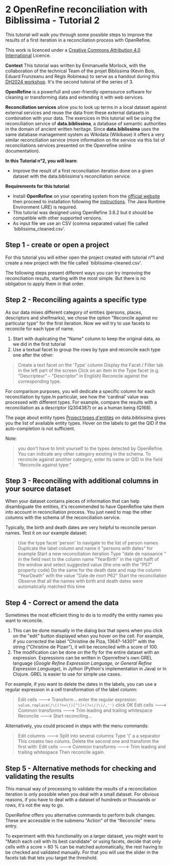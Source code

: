 # 2 OpenRefine reconciliation with Biblissima - Tutorial 2 
This tutorial will walk you through some possible steps to improve the results of a first iteration in a reconciliation process with OpenRefine. 

This  work is licenced under a [Creative Commons Attribution 4.0 International](http://creativecommons.org/licenses/by/4.0) Licence.

**Context**
This tutorial was written by Emmanuelle Morlock, with the collaboration of the technical Team of the projet Biblissima (Kevin Bois, Eduard Frunzeanu and Régis Robineau) to serve as a handout during this [DH2024 workshop](https://dh2024.adho.org/program/workshops/). 
It's the second tutorial of the series of 3.

**OpenRefine** is a powerfull and user-friendly opensource software for cleaning or transforming data and extending it with web services. 

**Reconciliation services** allow you to look up terms in a local dataset against external services and reuse the data from these external datasets in combination with your data. The exercices in this tutorial will be using the reconciliation service of **data.biblissima**, a database of  semantic authorities in the domain of ancient written heritage. Since **data.biblissima** uses the same database management system as Wikidata (Wikibase) it offers a very similar reconciliation service (more information on the service via this list of reconciliations services presented on the Openrefine online documentation).

**In this Tutorial n°2, you will learn**:
- Improve the result of a first reconciliation iteration  done on a given dataset with the data.biblissima's reconciliation service.

**Requirements for this tutorial**:
- Install **OpenRefine** on your operating system from the [official website](https://openrefine.org/download.html) then proceed to installation following the []()[]()[instructions](https://openrefine.org/docs/manual/installing). The Java Runtime Environment (JRE) is required.
- This tutorial was designed using OpenRefine 3.8.2 but it should be compatible with other supported versions.
- As input file we use an CSV (comma separated value) file called `biblissima_cleaned.csv'.


## Step 1 - create or open a project

For this tutorial you will either open the project created with tutorial n°1 and create a new project with the file called `biblissima-cleaned.csv'.

The following steps present different ways you can try improving the reconciliation results, starting with the most simple. But there is no obligation to apply them in that order. 


## Step 2 - Reconciling againts a specific type 

As our data mixes different category of entities (persons, places, descriptors and shelfmarks), we chose the option "Reconcile against no particular type" for the first iteration. Now we will try to use facets to reconcile for each type of name.

1. Start with duplicating the "Name" column to keep the original data, as we did in the first tutorial 
2. Use a textual facet to group the rows by type and reconcile each type one after the other:
> Create a text facet on the 'Type' column
> Display the Facet / Filter tab in the left part of the screen
> Click on an item in the Type facet (e.g. "Descripteur" – "Descriptor" in English)
> Reconcile against the corresponding type.

For comparison purposes, you will dedicate a specific column for each reconciliation by type.In particular, see how the 'cardinal' value was processed with different types. For example, compare the results with a reconciliation as a descriptor (Q304387) or as a human being (Q168).

The page about entity types [Project:types d'entités](https://data.biblissima.fr/w/Project:Types_d%27entités) on data.biblissima gives you the list of available entity types. Hover on the labels to get the QID if the auto-completion is not sufficient.

Note: 
> you don't have to limit yourself to the types detected by OpenRefine. You can indicate any other category existing in the schema. To reconcile against another category, enter its name or QID in the field "Reconcile against type:"


## Step 3 - Reconciling with additional columns in your source dataset

When your dataset contains pieces of information that can help disambiguate the entities, it's recommended to have OpenRefine take them into account in reconciliation process. You just need to map the other columns with the schema of the reconciliation service. 

Typically, the birth and death dates are very helpful to reconcile person names. 
Test it on our example dataset:

> Use the type facet 'person' to navigate to the list of person names
> Duplicate the label column and name it "persons with dates" for example
> Start a new reconciliation iteration
> Type "date de naissance " in the field next to the column name "YearBirth" in the right halft of the window and select suggested value (the one with the "P57" property code)
> Do the same for the death date and map the column "YearDeath" with the value "Date de mort P62"
> Start the reconciliation 
> Observe that all the names with birth and death dates were automatically matched this time


## Step 4 - Correct or amend the data

Sometimes the most efficient thing to do is to modify the entity names you want to reconcile. 

1. This can be done manually in the dialog box that opens when you click on the "edit" button displayed when you hover on the cell. For example, if you corrected the label "Christine de Piza, 1364?-1430?" with the string ("Christine de Pizan"), it will be reconciled with a score of 100.
2. The modification can be done on the fly for the entire dataset with an expression. Expressions can be written in Openrefine's own GREL language (_Google Refine Expression Language, or General Refine Expression Language_), in Jython (Python's implementation in Java) or in Clojure. GREL is easier to use for simple use cases. 

For example, if you want to delete the dates in the labels, you can use a regular expression in a cell transformation of the label column:

   > Edit cells ---> Transform... 
   > enter the regular expresion: `value.replace(/\((?<=\()[^)]+(?=\))\)/,'')`
   > click OK
   > Edit cells ---> Common transforms ---> Trim leading and trailing whitespace
   > Reconcile ---> Start reconciling…
   
Alternatively, you could proceed in steps with the menu commands:

> Edit columns ---> Split into several columns
> Type '(' a a separator
> This creates two colums. Delete the second one and transform the first with:
>  Edit cells ---> Common transforms ---> Trim leading and trailing whitespace
> Then reconcile again.


## Step 5 - Alternative methods for checking and validating the results

This manual way of processing to validate the results of a reconciliation iteration is only possible when you deal with a small dataset. For obvious reasons, if you have to deal with a dataset of hundreds or thousands or rows, it's not the way to go. 

OpenRefine offers you alternative commands to perform bulk changes. These are accessible in the submenu "Action" of the "Reconcile" menu entry. 

To experiment with this functionality on a larger dataset, you might want to "Match each cell with its best candidate" or using facets, decide that only cells with a score > 80 % can be matched automatically, the rest having to be checked and validated manually. For that you will use the slider in the facets tab that lets you target the threshold.

